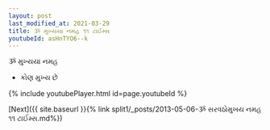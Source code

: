 ```yaml
---
layout: post
last_modified_at: 2021-03-29
title: ૐ મુખ્યયા નમહ ૧૧ ટાઈમ્સ
youtubeId: asHnTYO6--k
---
```

 
 
 ૐ મુખ્યયા નમહ  
 
 -  કોણ મુખ્ય છે 
 
  
 
  
 
 
 
 
 
 


{% include youtubePlayer.html id=page.youtubeId %}
 
[Next]({{ site.baseurl }}{% link  split1/_posts/2013-05-06-ૐ સરવઠોમુખય નમહ ૧૧ ટાઈમ્સ.md%})
 
